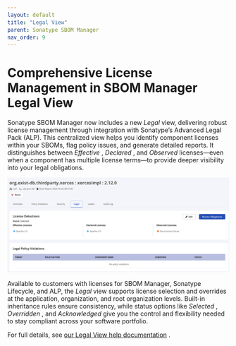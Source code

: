 ```yaml
---
layout: default
title: "Legal View"
parent: Sonatype SBOM Manager
nav_order: 9
---
```


# Comprehensive License Management in SBOM Manager Legal View

Sonatype SBOM Manager now includes a new *Legal* view, delivering robust license management through integration with Sonatype’s Advanced Legal Pack (ALP). This centralized view helps you identify component licenses within your SBOMs, flag policy issues, and generate detailed reports. It distinguishes between *Effective* , *Declared* , and *Observed* licenses—even when a component has multiple license terms—to provide deeper visibility into your legal obligations.

![SBOM_ALP_-_2.png](/assets/images/uuid-5dc3ca1e-a5bd-36be-1b32-017b0116393f.png)

Available to customers with licenses for SBOM Manager, Sonatype Lifecycle, and ALP, the *Legal* view supports license selection and overrides at the application, organization, and root organization levels. Built-in inheritance rules ensure consistency, while status options like *Selected* , *Overridden* , and *Acknowledged* give you the control and flexibility needed to stay compliant across your software portfolio.

For full details, see [our Legal View help documentation](#UUID-534cb1bb-a1c0-ee08-acd9-f1a176532748) .

